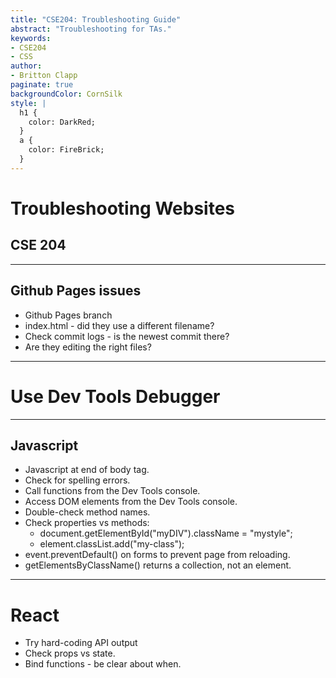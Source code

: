 ```yaml
---
title: "CSE204: Troubleshooting Guide"
abstract: "Troubleshooting for TAs."
keywords:
- CSE204
- CSS
author:
- Britton Clapp
paginate: true
backgroundColor: CornSilk
style: |
  h1 {
    color: DarkRed;
  }
  a {
    color: FireBrick;
  }
---
```


# Troubleshooting Websites

## CSE 204

---

## Github Pages issues

- Github Pages branch
- index.html - did they use a different filename?
- Check commit logs - is the newest commit there?
- Are they editing the right files?

---

# Use Dev Tools Debugger

---

## Javascript

- Javascript at end of body tag.
- Check for spelling errors.
- Call functions from the Dev Tools console.
- Access DOM elements from the Dev Tools console.
- Double-check method names.
- Check properties vs methods:
    - document.getElementById("myDIV").className = "mystyle";
    - element.classList.add("my-class");
- event.preventDefault() on forms to prevent page from reloading.
- getElementsByClassName() returns a collection, not an element.

---

# React

- Try hard-coding API output
- Check props vs state.
- Bind functions - be clear about when.